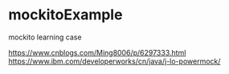 # mockitoExample
mockito learning case

https://www.cnblogs.com/Ming8006/p/6297333.html
https://www.ibm.com/developerworks/cn/java/j-lo-powermock/
